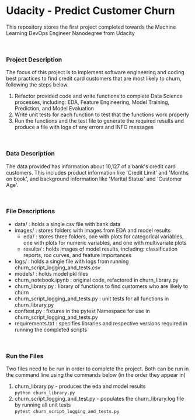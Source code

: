 # Udacity - Predict Customer Churn

This repository stores the first project completed towards the Machine Learning DevOps Engineer Nanodegree from Udacity

<br/>

### Project Description
The focus of this project is to implement software engineering and coding best practices to find credit card customers 
that are most likely to churn, following the steps below. 
1. Refactor provided code and write functions to complete Data Science processes, including: EDA, 
Feature Engineering, Model Training, Prediction, and Model Evaluation
2. Write unit tests for each function to test that the functions work properly
3. Run the functions and the test file to generate the required results 
and produce a file with logs of any errors and INFO messages

<br/>

### Data Description
The data provided has information about 10,127 of a bank's credit card customers. This includes product information
like 'Credit Limit' and 'Months on book', and background information like 'Marital Status' and 'Customer Age'.

<br/>

### File Descriptions
+ data/ : holds a single csv file with bank data
+ images/ : stores folders with images from EDA and model results
  + eda/ : stores three folders, one with plots for categorical variables, one with plots for numeric variables,
  and one with multivariate plots
  + results/ : holds images of model results, including: classification reports, roc curves, and feature importances
+ logs/ : holds a single file with logs from running churn_script_logging_and_tests.csv
+ models/ : holds model pkl files
+ churn_notebook.ipynb : original code, refactored in churn_library.py
+ churn_library.py : library of functions to find customers who are likely to churn
+ churn_script_logging_and_tests.py : unit tests for all functions in churn_library.py
+ conftest.py : fixtures in the pytest Namespace for use in churn_script_logging_and_tests.py
+ requirements.txt : specifies libraries and respective versions required in running the completed scripts

<br/>

### Run the Files
Two files need to be run in order to complete the project. Both can be run in the command line using the commands below (in the order they appear in)
1. churn_library.py - produces the eda and model results
<br/> `python churn_library.py`
2. churn_script_logging_and_test.py - populates the churn_library.log file by running all unit tests 
<br/> `pytest churn_script_logging_and_tests.py`
